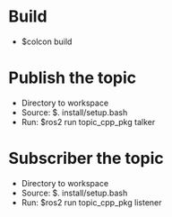 # Build
- $colcon build

# Publish the topic
- Directory to workspace
- Source: $. install/setup.bash
- Run: $ros2 run topic_cpp_pkg talker

# Subscriber the topic
- Directory to workspace
- Source: $. install/setup.bash
- Run: $ros2 run topic_cpp_pkg listener